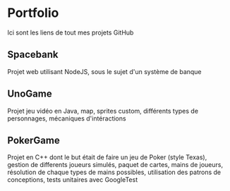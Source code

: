 # Portfolio
Ici sont les liens de tout mes projets GitHub
## Spacebank
Projet web utilisant NodeJS, sous le sujet d'un système de banque
## UnoGame
Projet jeu vidéo en Java, map, sprites custom, différents types de personnages, mécaniques d'intéractions
## PokerGame
Projet en C++ dont le but était de faire un jeu de Poker (style Texas), gestion de differents joueurs simulés, paquet de cartes, mains de joueurs, résolution de chaque types de mains possibles, utilisation des patrons de conceptions, tests unitaires avec GoogleTest
